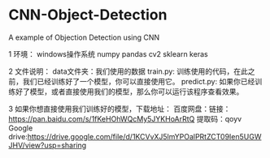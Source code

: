 # CNN-Object-Detection
A example of Objection Detection using CNN


1 环境：
  windows操作系统
  numpy
  pandas
  cv2
  sklearn
  keras

2 文件说明：
  data文件夹：我们使用的数据
  train.py: 训练使用的代码，在此之前，我们已经训练好了一个模型，你可以直接使用它。
  predict.py: 如果你已经训练好了模型，或者直接使用我们的模型，那么你可以运行该程序查看效果。
  
3 如果你想直接使用我们训练好的模型，下载地址：
  百度网盘：链接：https://pan.baidu.com/s/1fKeHOhWQcMy5JYKHoArRtQ 提取码：qoyv 
  Google drive:https://drive.google.com/file/d/1KCVvXJ5lmYPOalPRtZCT09Ien5UGWJHV/view?usp=sharing







